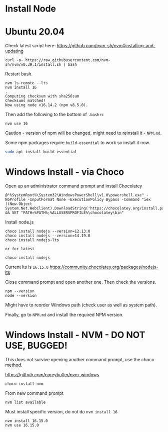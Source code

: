 # Install Node

# Ubuntu 20.04

Check latest script here: https://github.com/nvm-sh/nvm#installing-and-updating

```
curl -o- https://raw.githubusercontent.com/nvm-sh/nvm/v0.39.1/install.sh | bash
```

Restart bash.

```
nvm ls-remote --lts
nvm install 16
.
Computing checksum with sha256sum
Checksums matched!
Now using node v16.14.2 (npm v8.5.0).
```

Then add the following to the bottom of `.bashrc`

```
nvm use 16
```

Caution - version of npm will be changed, might need to reinstall it - `NPM.md`.

Some npm packages require `build-essential` to work so install it now.

```sh
sudo apt install build-essential
```

# Windows Install - via Choco

Open up an administrator command prompt and install Chocolatey

```batch
@"%SystemRoot%\System32\WindowsPowerShell\v1.0\powershell.exe" -NoProfile -InputFormat None -ExecutionPolicy Bypass -Command "iex ((New-Object System.Net.WebClient).DownloadString('https://chocolatey.org/install.ps1'))" && SET "PATH=%PATH%;%ALLUSERSPROFILE%\chocolatey\bin"
```

Install node.js

```
choco install nodejs --version=12.13.0
choco install nodejs --version=14.19.0
choco install nodejs-lts

or for latest

choco install nodejs
```

Current lts is `16.15.0` https://community.chocolatey.org/packages/nodejs-lts

Close command prompt and open another one. Then check the versions.

```
npm --version
node --version
```

Might have to reorder Windows path (check user as well as system path).

Finally, go to `NPM.md` and install the required NPM version.

# Windows Install - NVM - DO NOT USE, BUGGED!

This does not survive opening another command prompt, use the choco method.

https://github.com/coreybutler/nvm-windows

```
choco install nvm
```

From new command prompt

```
nvm list available
```

Must install specific version, do not do `nvm install 16`

```
nvm install 16.15.0
nvm use 16.15.0
```
